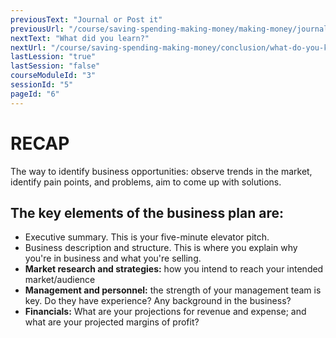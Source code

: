 ```yaml
---
previousText: "Journal or Post it"
previousUrl: "/course/saving-spending-making-money/making-money/journal-or-post-it"
nextText: "What did you learn?"
nextUrl: "/course/saving-spending-making-money/conclusion/what-do-you-know"
lastLession: "true"
lastSession: "false"
courseModuleId: "3"
sessionId: "5"
pageId: "6"
---
```



# RECAP

<sparkle-character-intro position="right" character="jen">
The way to identify business opportunities: observe trends in the market, identify pain points, and problems, aim to come up with solutions.
</sparkle-character-intro>

## The key elements of the business plan are:
- Executive summary. This is your five-minute elevator pitch. 
- Business description and structure. This is where you explain why you're in business and what you're selling. 
- **Market research and strategies:** how you intend to reach your intended market/audience
- **Management and personnel:** the strength of your management team is key. Do they have experience? Any background in the business?
- **Financials:** What are your projections for revenue and expense; and what are your projected  margins of profit?


